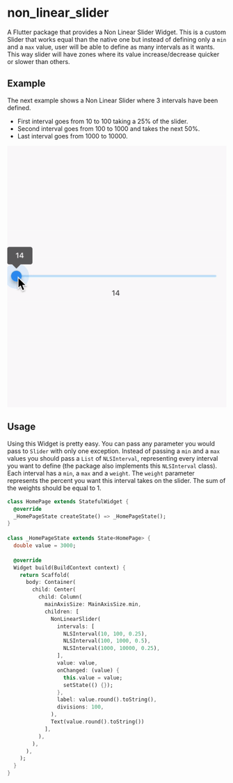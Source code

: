 # non_linear_slider
A Flutter package that provides a Non Linear Slider Widget. This is a custom
Slider that works equal than the native one but instead of defining only a `min` and
a `max` value, user will be able to define as many intervals as it wants. This way slider
will have zones where its value increase/decrease quicker or slower than others.

## Example
The next example shows a Non Linear Slider where 3 intervals have been defined. 

- First interval goes from 10 to 100 taking a 25% of the slider.
- Second interval goes from 100 to 1000 and takes the next 50%.
- Last interval goes from 1000 to 10000.

![example](https://github.com/enolcasielles/non-linear-slider/blob/master/example.gif)

## Usage
Using this Widget is pretty easy. You can pass any parameter you would pass to 
`Slider` with only one exception. Instead of passing a `min` and a `max` values 
you should pass a `List` of `NLSInterval`, representing every interval you want to 
define (the package also implements this `NLSInterval` class). Each interval has a 
`min`, a `max` and a `weight`. The `weight` parameter represents the percent you 
want this interval takes on the slider. The sum of the weights should be equal to 1.

``` dart
class HomePage extends StatefulWidget {
  @override
  _HomePageState createState() => _HomePageState();
}

class _HomePageState extends State<HomePage> {
  double value = 3000;

  @override
  Widget build(BuildContext context) {
    return Scaffold(
      body: Container(
        child: Center(
          child: Column(
            mainAxisSize: MainAxisSize.min,
            children: [
              NonLinearSlider(
                intervals: [
                  NLSInterval(10, 100, 0.25),
                  NLSInterval(100, 1000, 0.5),
                  NLSInterval(1000, 10000, 0.25),
                ],
                value: value,
                onChanged: (value) {
                  this.value = value;
                  setState(() {});
                },
                label: value.round().toString(),
                divisions: 100,
              ),
              Text(value.round().toString())
            ],
          ),
        ),
      ),
    );
  }
}
```


